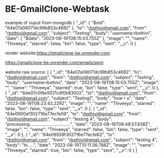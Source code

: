 # BE-GmailClone-Webtask

example of ouput from mongodb
{
  "_id": {
    "$oid": "64e07a08071dc99b853c4692"
  },
  "to": "rbsthivi@gmail.com",
  "from": "rbsthivi@gmail.com",
  "subject": "Testing",
  "body": "username:rbsthivi",
  "date": {
    "$date": "2023-08-19T08:15:03.755Z"
  },
  "image": "",
  "name": "Thiveeya",
  "starred": false,
  "bin": false,
  "type": "sent",
  "__v": 0
}

render website:https://gmailclone-be.onrender.com


https://gmailclone-be.onrender.com/emails/sent:

website raw source:
[
{
"_id": "64e07a08071dc99b853c4692",
"to": "rbsthivi@gmail.com",
"from": "rbsthivi@gmail.com",
"subject": "Testing",
"body": "username:rbsthivi",
"date": "2023-08-19T08:15:03.755Z",
"image": "",
"name": "Thiveeya",
"starred": true,
"bin": false,
"type": "sent",
"__v": 0
},
{
"_id": "64e07c0f4e5017cdf0b83002",
"to": "rbsthivi@gmail.com",
"from": "rbsthivi@gmail.com",
"subject": "Testing1",
"body": "how r u",
"date": "2023-08-19T08:23:43.229Z",
"image": "",
"name": "Thiveeya",
"starred": false,
"bin": false,
"type": "sent",
"__v": 0
},
{
"_id": "64e0900af302716e77ec1e59",
"to": "rbsthivi@gmail.com",
"from": "rbsthivi@gmail.com",
"subject": "testing 4",
"body": "processing.................................",
"date": "2023-08-19T09:48:57.838Z",
"image": "",
"name": "Thiveeya",
"starred": false,
"bin": false,
"type": "sent",
"__v": 0
},
{
"_id": "64e09559f302716e77ec1e62",
"to": "rbsthivi@gmail.com",
"from": "rbsthivi@gmail.com",
"subject": "testing 4",
"body": "hi.....",
"date": "2023-08-19T10:11:36.788Z",
"image": "",
"name": "Thiveeya",
"starred": true,
"bin": false,
"type": "sent",
"__v": 0
}
]



